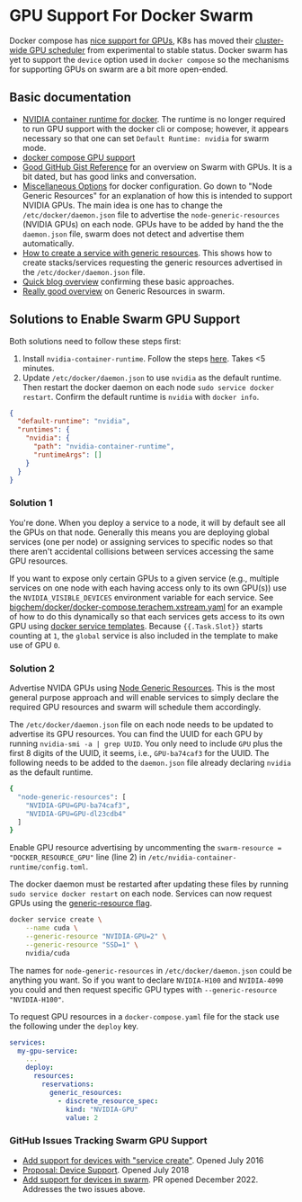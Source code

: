 # GPU Support For Docker Swarm

Docker compose has [nice support for GPUs](https://docs.docker.com/compose/gpu-support/), K8s has moved their [cluster-wide GPU scheduler](https://kubernetes.io/docs/tasks/manage-gpus/scheduling-gpus/) from experimental to stable status. Docker swarm has yet to support the `device` option used in `docker compose` so the mechanisms for supporting GPUs on swarm are a bit more open-ended.

## Basic documentation

- [NVIDIA container runtime for docker](https://docs.docker.com/config/containers/resource_constraints/#gpu). The runtime is no longer required to run GPU support with the docker cli or compose; however, it appears necessary so that one can set `Default Runtime: nvidia` for swarm mode.
- [docker compose GPU support](https://docs.docker.com/compose/gpu-support/)
- [Good GitHub Gist Reference](https://gist.github.com/tomlankhorst/33da3c4b9edbde5c83fc1244f010815c) for an overview on Swarm with GPUs. It is a bit dated, but has good links and conversation.
- [Miscellaneous Options](https://docs.docker.com/engine/reference/commandline/dockerd/#miscellaneous-options) for docker configuration. Go down to "Node Generic Resources" for an explanation of how this is intended to support NVIDIA GPUs. The main idea is one has to change the `/etc/docker/daemon.json` file to advertise the `node-generic-resources` (NVIDIA GPUs) on each node. GPUs have to be added by hand the the `daemon.json` file, swarm does not detect and advertise them automatically.
- [How to create a service with generic resources](https://docs.docker.com/engine/reference/commandline/service_create/#generic-resources). This shows how to create stacks/services requesting the generic resources advertised in the `/etc/docker/daemon.json` file.
- [Quick blog overview](https://sourabhburnwal.medium.com/docker-swarm-and-gpus-c549156d96eb) confirming these basic approaches.
- [Really good overview](https://gabrieldemarmiesse.github.io/python-on-whales/user_guide/generic_resources/) on Generic Resources in swarm.

## Solutions to Enable Swarm GPU Support

Both solutions need to follow these steps first:

1. Install `nvidia-container-runtime`. Follow the steps [here](https://docs.docker.com/config/containers/resource_constraints/#gpu). Takes <5 minutes.
2. Update `/etc/docker/daemon.json` to use `nvidia` as the default runtime. Then restart the docker daemon on each node `sudo service docker restart`. Confirm the default runtime is `nvidia` with `docker info`.

```json
{
  "default-runtime": "nvidia",
  "runtimes": {
    "nvidia": {
      "path": "nvidia-container-runtime",
      "runtimeArgs": []
    }
  }
}
```

### Solution 1

You're done. When you deploy a service to a node, it will by default see all the GPUs on that node. Generally this means you are deploying global services (one per node) or assigning services to specific nodes so that there aren't accidental collisions between services accessing the same GPU resources.

If you want to expose only certain GPUs to a given service (e.g., multiple services on one node with each having access only to its own GPU(s)) use the `NVIDIA_VISIBLE_DEVICES` environment variable for each service. See [bigchem/docker/docker-compose.terachem.xstream.yaml](https://github.com/mtzgroup/bigchem/blob/master/docker/docker-compose.terachem.xstream.yaml) for an example of how to do this dynamically so that each services gets access to its own GPU using [docker service templates](https://docs.docker.com/engine/reference/commandline/service_create/#create-services-using-templates). Because `{{.Task.Slot}}` starts counting at `1`, the `global` service is also included in the template to make use of GPU `0`.

### Solution 2

Advertise NVIDA GPUs using [Node Generic Resources](https://docs.docker.com/engine/reference/commandline/dockerd/#miscellaneous-options). This is the most general purpose approach and will enable services to simply declare the required GPU resources and swarm will schedule them accordingly.

The `/etc/docker/daemon.json` file on each node needs to be updated to advertise its GPU resources. You can find the UUID for each GPU by running `nvidia-smi -a | grep UUID`. You only need to include `GPU` plus the first 8 digits of the UUID, it seems, i.e., `GPU-ba74caf3` for the UUID. The following needs to be added to the `daemon.json` file already declaring `nvidia` as the default runtime.

```sh
{
  "node-generic-resources": [
    "NVIDIA-GPU=GPU-ba74caf3",
    "NVIDIA-GPU=GPU-dl23cdb4"
  ]
}
```

Enable GPU resource advertising by uncommenting the `swarm-resource = "DOCKER_RESOURCE_GPU"` line (line 2) in `/etc/nvidia-container-runtime/config.toml`.

The docker daemon must be restarted after updating these files by running `sudo service docker restart` on each node. Services can now request GPUs using the [generic-resource flag](https://docs.docker.com/engine/reference/commandline/service_create/#generic-resources).

```sh
docker service create \
    --name cuda \
    --generic-resource "NVIDIA-GPU=2" \
    --generic-resource "SSD=1" \
    nvidia/cuda
```

The names for `node-generic-resources` in `/etc/docker/daemon.json` could be anything you want. So if you want to declare `NVIDIA-H100` and `NVIDIA-4090` you could and then request specific GPU types with `--generic-resource "NVIDIA-H100"`.

To request GPU resources in a `docker-compose.yaml` file for the stack use the following under the `deploy` key.

```yaml
services:
  my-gpu-service:
    ...
    deploy:
      resources:
        reservations:
          generic_resources:
            - discrete_resource_spec:
              kind: "NVIDIA-GPU"
              value: 2
```

### GitHub Issues Tracking Swarm GPU Support

- [Add support for devices with "service create"](https://github.com/moby/swarmkit/issues/1244). Opened July 2016
- [Proposal: Device Support](https://github.com/moby/swarmkit/issues/2682). Opened July 2018
- [Add support for devices in swarm](https://github.com/moby/moby/pull/44695). PR opened December 2022. Addresses the two issues above.
